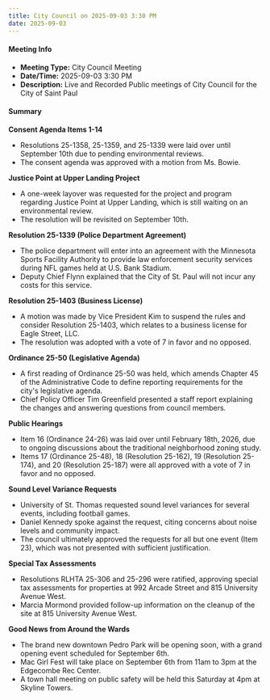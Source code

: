 ```yaml
---
title: City Council on 2025-09-03 3:30 PM
date: 2025-09-03
---
```

#### Meeting Info

* **Meeting Type:** City Council Meeting
* **Date/Time:** 2025-09-03 3:30 PM
* **Description:** Live and Recorded Public meetings of City Council for the City of Saint Paul

#### Summary

**Consent Agenda Items 1-14**

* Resolutions 25-1358, 25-1359, and 25-1339 were laid over until September 10th due to pending environmental reviews.
* The consent agenda was approved with a motion from Ms. Bowie.

**Justice Point at Upper Landing Project**

* A one-week layover was requested for the project and program regarding Justice Point at Upper Landing, which is still waiting on an environmental review.
* The resolution will be revisited on September 10th.

**Resolution 25-1339 (Police Department Agreement)**

* The police department will enter into an agreement with the Minnesota Sports Facility Authority to provide law enforcement security services during NFL games held at U.S. Bank Stadium.
* Deputy Chief Flynn explained that the City of St. Paul will not incur any costs for this service.

**Resolution 25-1403 (Business License)**

* A motion was made by Vice President Kim to suspend the rules and consider Resolution 25-1403, which relates to a business license for Eagle Street, LLC.
* The resolution was adopted with a vote of 7 in favor and no opposed.

**Ordinance 25-50 (Legislative Agenda)**

* A first reading of Ordinance 25-50 was held, which amends Chapter 45 of the Administrative Code to define reporting requirements for the city's legislative agenda.
* Chief Policy Officer Tim Greenfield presented a staff report explaining the changes and answering questions from council members.

**Public Hearings**

* Item 16 (Ordinance 24-26) was laid over until February 18th, 2026, due to ongoing discussions about the traditional neighborhood zoning study.
* Items 17 (Ordinance 25-48), 18 (Resolution 25-162), 19 (Resolution 25-174), and 20 (Resolution 25-187) were all approved with a vote of 7 in favor and no opposed.

**Sound Level Variance Requests**

* University of St. Thomas requested sound level variances for several events, including football games.
* Daniel Kennedy spoke against the request, citing concerns about noise levels and community impact.
* The council ultimately approved the requests for all but one event (Item 23), which was not presented with sufficient justification.

**Special Tax Assessments**

* Resolutions RLHTA 25-306 and 25-296 were ratified, approving special tax assessments for properties at 992 Arcade Street and 815 University Avenue West.
* Marcia Mormond provided follow-up information on the cleanup of the site at 815 University Avenue West.

**Good News from Around the Wards**

* The brand new downtown Pedro Park will be opening soon, with a grand opening event scheduled for September 6th.
* Mac Girl Fest will take place on September 6th from 11am to 3pm at the Edgecombe Rec Center.
* A town hall meeting on public safety will be held this Saturday at 4pm at Skyline Towers.

